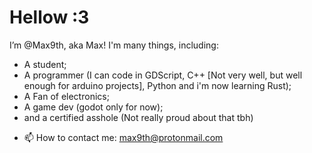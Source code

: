 # Hellow :3

I’m @Max9th, aka Max! 
I'm many things, including:
* A student;
* A programmer (I can code in GDScript, C++ [Not very well, but well enough for arduino projects], Python and i'm now learning Rust);
* A Fan of electronics;
* A game dev (godot only for now);
* and a certified asshole (Not really proud about that tbh)



- 📫 How to contact me: max9th@protonmail.com

<!---
Max9th/Max9th is a ✨ special ✨ repository because its `README.md` (this file) appears on your GitHub profile.
You can click the Preview link to take a look at your changes.
--->
